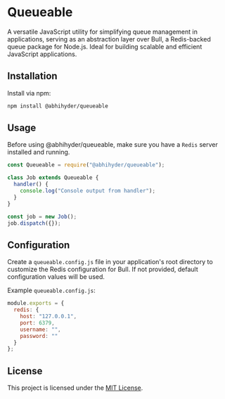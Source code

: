 # Queueable

A versatile JavaScript utility for simplifying queue management in applications, serving as an abstraction layer over Bull, a Redis-backed queue package for Node.js. Ideal for building scalable and efficient JavaScript applications.

## Installation

Install via npm:

```bash
npm install @abhihyder/queueable
```

## Usage
Before using @abhihyder/queueable, make sure you have a `Redis` server installed and running. 
```javascript
const Queueable = require("@abhihyder/queueable");

class Job extends Queueable {
  handler() {
    console.log("Console output from handler");
  }
}

const job = new Job();
job.dispatch({});
```

## Configuration

Create a `queueable.config.js` file in your application's root directory to customize the Redis configuration for Bull. If not provided, default configuration values will be used.

Example `queueable.config.js`:

```javascript
module.exports = {
  redis: {
    host: "127.0.0.1",
    port: 6379,
    username: "",
    password: ""
  }
};
```

## License

This project is licensed under the [MIT License](LICENSE).